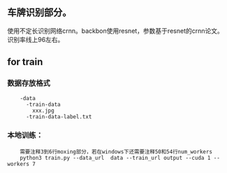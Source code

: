 ## 车牌识别部分。
使用不定长识别网络crnn。backbon使用resnet，参数基于resnet的crnn论文。识别率线上96左右。
## for train
### 数据存放格式
		-data
		  -train-data
		    xxx.jpg
		  -train-data-label.txt

### 本地训练：
        需要注释3到6行moxing部分，若在windows下还需要注释50和54行num_workers
        python3 train.py --data_url  data --train_url output --cuda 1 --workers 7
